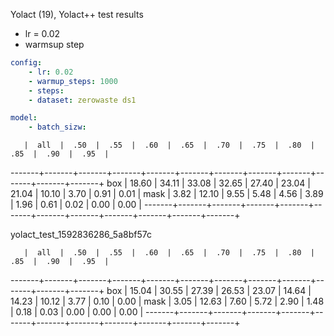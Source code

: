 Yolact (19), Yolact++ test results

- lr = 0.02
- warmsup step

```yaml
config:
    - lr: 0.02
    - warmup_steps: 1000
    - steps: 
    - dataset: zerowaste ds1

model:
    - batch_sizw:


```

       |  all  |  .50  |  .55  |  .60  |  .65  |  .70  |  .75  |  .80  |  .85  |  .90  |  .95  |
-------+-------+-------+-------+-------+-------+-------+-------+-------+-------+-------+-------+
   box | 18.60 | 34.11 | 33.08 | 32.65 | 27.40 | 23.04 | 21.04 | 10.10 |  3.70 |  0.91 |  0.01 |
  mask |  3.82 | 12.10 |  9.55 |  5.48 |  4.56 |  3.89 |  1.96 |  0.61 |  0.02 |  0.00 |  0.00 |
-------+-------+-------+-------+-------+-------+-------+-------+-------+-------+-------+-------+




yolact_test_1592836286_5a8bf57c

       |  all  |  .50  |  .55  |  .60  |  .65  |  .70  |  .75  |  .80  |  .85  |  .90  |  .95  |
-------+-------+-------+-------+-------+-------+-------+-------+-------+-------+-------+-------+
   box | 15.04 | 30.55 | 27.39 | 26.53 | 23.07 | 14.64 | 14.23 | 10.12 |  3.77 |  0.10 |  0.00 |
  mask |  3.05 | 12.63 |  7.60 |  5.72 |  2.90 |  1.48 |  0.18 |  0.03 |  0.00 |  0.00 |  0.00 |
-------+-------+-------+-------+-------+-------+-------+-------+-------+-------+-------+-------+